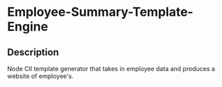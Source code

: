 # Employee-Summary-Template-Engine

## Description
Node ClI template generator that takes in employee data and produces a website of employee's.